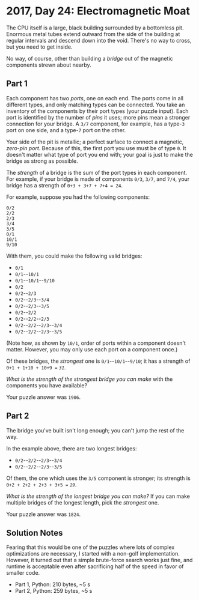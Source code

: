 # 2017, Day 24: Electromagnetic Moat

The CPU itself is a large, black building surrounded by a bottomless pit. Enormous metal tubes extend outward from the side of the building at regular intervals and descend down into the void. There's no way to cross, but you need to get inside.

No way, of course, other than building a _bridge_ out of the magnetic components strewn about nearby.

## Part 1

Each component has two _ports_, one on each end. The ports come in all different types, and only matching types can be connected. You take an inventory of the components by their port types (your puzzle input). Each port is identified by the number of _pins_ it uses; more pins mean a stronger connection for your bridge. A `3/7` component, for example, has a type-`3` port on one side, and a type-`7` port on the other.

Your side of the pit is metallic; a perfect surface to connect a magnetic, _zero-pin port_. Because of this, the first port you use must be of type `0`. It doesn't matter what type of port you end with; your goal is just to make the bridge as strong as possible.

The _strength_ of a bridge is the sum of the port types in each component. For example, if your bridge is made of components `0/3`, `3/7`, and `7/4`, your bridge has a strength of `0+3 + 3+7 + 7+4 = 24`.

For example, suppose you had the following components:

    0/2
    2/2
    2/3
    3/4
    3/5
    0/1
    10/1
    9/10
    

With them, you could make the following valid bridges:

*   `0/1`
*   `0/1`\--`10/1`
*   `0/1`\--`10/1`\--`9/10`
*   `0/2`
*   `0/2`\--`2/3`
*   `0/2`\--`2/3`\--`3/4`
*   `0/2`\--`2/3`\--`3/5`
*   `0/2`\--`2/2`
*   `0/2`\--`2/2`\--`2/3`
*   `0/2`\--`2/2`\--`2/3`\--`3/4`
*   `0/2`\--`2/2`\--`2/3`\--`3/5`

(Note how, as shown by `10/1`, order of ports within a component doesn't matter. However, you may only use each port on a component once.)

Of these bridges, the _strongest_ one is `0/1`\--`10/1`\--`9/10`; it has a strength of `0+1 + 1+10 + 10+9 =` _`31`_.

_What is the strength of the strongest bridge you can make_ with the components you have available?

Your puzzle answer was `1906`.

## Part 2

The bridge you've built isn't long enough; you can't jump the rest of the way.

In the example above, there are two longest bridges:

*   `0/2`\--`2/2`\--`2/3`\--`3/4`
*   `0/2`\--`2/2`\--`2/3`\--`3/5`

Of them, the one which uses the `3/5` component is stronger; its strength is `0+2 + 2+2 + 2+3 + 3+5 =` _`19`_.

_What is the strength of the longest bridge you can make?_ If you can make multiple bridges of the longest length, pick the _strongest_ one.

Your puzzle answer was `1824`.


## Solution Notes

Fearing that this would be one of the puzzles where lots of complex optimizations are necessary, I started with a non-golf implementation. However, it turned out that a simple brute-force search works just fine, and runtime is acceptable even after sacrificing half of the speed in favor of smaller code.

* Part 1, Python: 210 bytes, ~5 s
* Part 2, Python: 259 bytes, ~5 s
